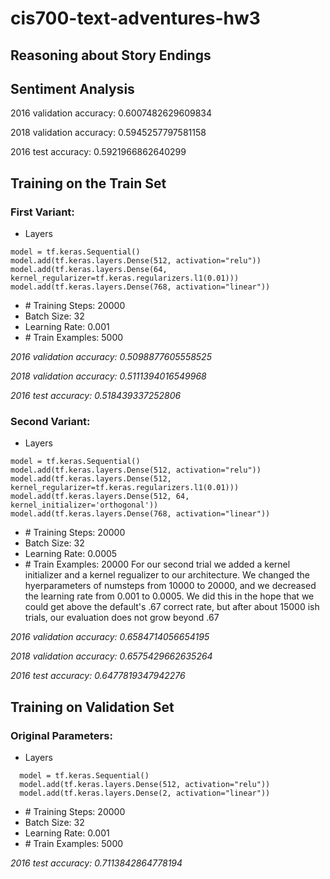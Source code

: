 # cis700-text-adventures-hw3
Reasoning about Story Endings
-----------------------------

## Sentiment Analysis
2016 validation accuracy: 
0.6007482629609834

2018 validation accuracy: 
0.5945257797581158

2016 test accuracy: 
0.5921966862640299

## Training on the Train Set
### First Variant:
- Layers
~~~~
model = tf.keras.Sequential()
model.add(tf.keras.layers.Dense(512, activation="relu"))
model.add(tf.keras.layers.Dense(64, kernel_regularizer=tf.keras.regularizers.l1(0.01)))
model.add(tf.keras.layers.Dense(768, activation="linear"))
~~~~
- \# Training Steps: 20000
- Batch Size: 32
- Learning Rate: 0.001
- \# Train Examples: 5000

_2016 validation accuracy: 0.5098877605558525_

_2018 validation accuracy: 0.5111394016549968_

_2016 test accuracy: 0.518439337252806_

### Second Variant:
- Layers
~~~~
model = tf.keras.Sequential()
model.add(tf.keras.layers.Dense(512, activation="relu"))
model.add(tf.keras.layers.Dense(512, kernel_regularizer=tf.keras.regularizers.l1(0.01)))
model.add(tf.keras.layers.Dense(512, 64, kernel_initializer='orthogonal'))
model.add(tf.keras.layers.Dense(768, activation="linear"))
~~~~
- \# Training Steps: 20000
- Batch Size: 32
- Learning Rate: 0.0005
- \# Train Examples: 20000
  For our second trial we added a kernel initializer and a kernel regualizer to our architecture. We changed the hyerparameters of numsteps from 10000 to 20000, and we decreased the learning rate from 0.001 to 0.0005. We did this in the hope that we could get above the default's .67 correct rate, but after about 15000 ish trials, our evaluation does not grow beyond .67

_2016 validation accuracy: 0.6584714056654195_

_2018 validation accuracy: 0.6575429662635264_

_2016 test accuracy: 0.6477819347942276_

## Training on Validation Set
### Original Parameters: ###
- Layers
~~~~
  model = tf.keras.Sequential()
  model.add(tf.keras.layers.Dense(512, activation="relu"))
  model.add(tf.keras.layers.Dense(2, activation="linear"))
~~~~
- \# Training Steps: 20000
- Batch Size: 32
- Learning Rate: 0.001
- \# Train Examples: 5000

_2016 test accuracy: 0.7113842864778194_
